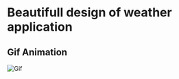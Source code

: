 # Beautifull design of weather application

## Gif Animation
![Gif](https://github.com/makhmudov0907/weatherDesign/blob/main/weatherAppPreview/WeatherAppGif.gif "Application Gif")
